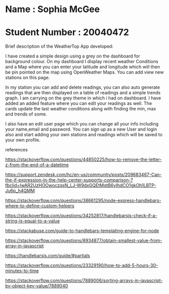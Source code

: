 Name : Sophia McGee 
==============================
Student Number : 20040472
==============================

Brief description of the WeatherTop App developed:

I have created a simple design using a grey on the dashboard for background colour. 
On my dashboard I display recent weather Conditions and a Map where you can enter your latitude and longitude 
which will then be pin pointed on the map using OpenWeather Maps. You can add view new stations on this page.

In my station you can add and delete readings, you can also auto generate readings that are then displayed on a table of readings and a simple trends graph.
I am carrying on the grey theme in which i had on dashboard. I have added an added feature where you can edit your readings as well.
The cards update the last weather conditions along with finding the min, max and trends of some. 

I also have an edit user page which you can change all your info including your name,email and password. 
You can sign up as a new User and login also and start adding your own stations and readings which will be saved to your own profile.


references

https://stackoverflow.com/questions/44850225/how-to-remove-the-letter-z-from-the-end-of-a-datetime

https://support.zendesk.com/hc/en-us/community/posts/209683467-Can-the-if-expression-in-the-help-center-supports-comparison-?fbclid=IwAR2UzHOOwoczqsN_LJ-W9dxGQEtMqtB6yIhdCO1gkOh1LBTP-Ju6p_h4QMM

https://stackoverflow.com/questions/38661295/node-express-handlebars-where-to-define-custom-helpers

https://stackoverflow.com/questions/34252817/handlebarsjs-check-if-a-string-is-equal-to-a-value

https://stackabuse.com/guide-to-handlebars-templating-engine-for-node

https://stackoverflow.com/questions/8934877/obtain-smallest-value-from-array-in-javascript

https://handlebarsjs.com/guide/#partials

https://stackoverflow.com/questions/23329190/how-to-add-5-hours-30-minutes-to-time

https://stackoverflow.com/questions/7889006/sorting-arrays-in-javascript-by-object-key-value/7889040

